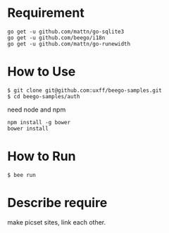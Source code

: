 # Requirement

```
go get -u github.com/mattn/go-sqlite3
go get -u github.com/beego/i18n
go get -u github.com/mattn/go-runewidth
```

# How to Use

```
$ git clone git@github.com:uxff/beego-samples.git
$ cd beego-samples/auth
```

need node and npm
```
npm install -g bower
bower install
```

# How to Run

```
$ bee run
```


# Describe require

make picset sites, link each other.




